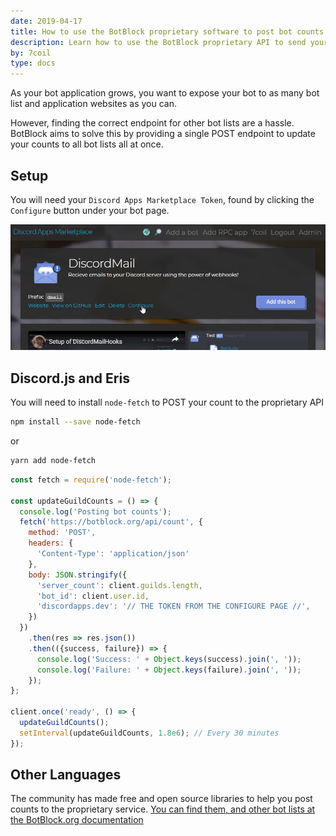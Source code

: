 ```yaml
---
date: 2019-04-17
title: How to use the BotBlock proprietary software to post bot counts to discordapps.dev
description: Learn how to use the BotBlock proprietary API to send your bot's server counts to discordapps.dev, as well as other third party bot list service providers
by: 7coil
type: docs
---
```


As your bot application grows, you want to expose your bot to as many bot list and application
websites as you can.

However, finding the correct endpoint for other bot lists are a hassle.  
BotBlock aims to solve this by providing a single POST endpoint to update your counts to all bot
lists all at once.

## Setup
You will need your `Discord Apps Marketplace Token`, found by clicking the `Configure` button under your bot page.

![Configure](/assets/img/docs/20190417-botblock/configure.png)

## Discord.js and Eris
You will need to install `node-fetch` to POST your count to the proprietary API

```bash
npm install --save node-fetch
```
or 
```bash
yarn add node-fetch
```

```js
const fetch = require('node-fetch');

const updateGuildCounts = () => {
  console.log('Posting bot counts');
  fetch('https://botblock.org/api/count', {
    method: 'POST',
    headers: {
      'Content-Type': 'application/json'
    },
    body: JSON.stringify({
      'server_count': client.guilds.length,
      'bot_id': client.user.id,
      'discordapps.dev': '// THE TOKEN FROM THE CONFIGURE PAGE //',
    })
  })
    .then(res => res.json())
    .then(({success, failure}) => {
      console.log('Success: ' + Object.keys(success).join(', '));
      console.log('Failure: ' + Object.keys(failure).join(', '));
    });
};

client.once('ready', () => {
  updateGuildCounts();
  setInterval(updateGuildCounts, 1.8e6); // Every 30 minutes
});
```

## Other Languages
The community has made free and open source libraries to help you post counts to the proprietary
service. [You can find them, and other bot lists at the BotBlock.org documentation](https://botblock.org/api/docs)
